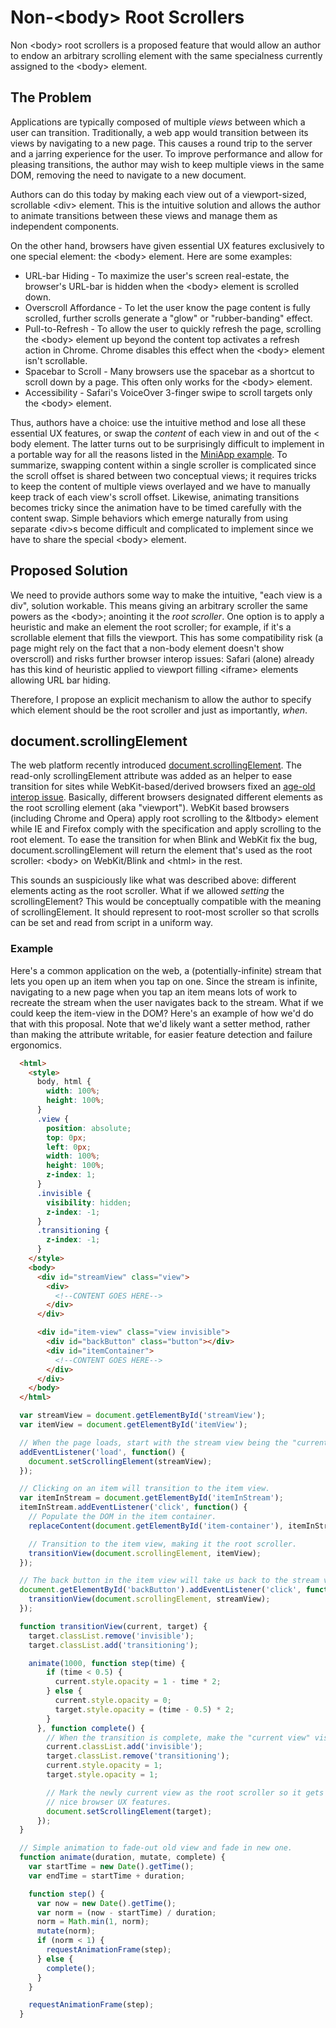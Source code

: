 # Non-&lt;body> Root Scrollers

Non &lt;body> root scrollers is a proposed feature that would allow an author to
endow an arbitrary scrolling element with the same specialness currently
assigned to the &lt;body> element.

## The Problem

Applications are typically composed of multiple *views* between which a user can
transition. Traditionally, a web app would transition between its views by
navigating to a new page. This causes a round trip to the server and a jarring
experience for the user. To improve performance and allow for pleasing
transitions, the author may wish to keep multiple views in the same DOM,
removing the need to navigate to a new document.

Authors can do this today by making each view out of a viewport-sized,
scrollable &lt;div> element. This is the intuitive solution and allows the
author to animate transitions between these views and manage them as independent
components.

On the other hand, browsers have given essential UX features exclusively to one
special element: the &lt;body> element. Here are some examples:

  * URL-bar Hiding - To maximize the user's screen real-estate, the browser's
    URL-bar is hidden when the &lt;body> element is scrolled down.
  * Overscroll Affordance - To let the user know the page content is fully
    scrolled, further scrolls generate a "glow" or "rubber-banding" effect.
  * Pull-to-Refresh - To allow the user to quickly refresh the page, scrolling
    the &lt;body> element up beyond the content top activates a refresh action
    in Chrome. Chrome disables this effect when the &lt;body> element isn't
    scrollable.
  * Spacebar to Scroll - Many browsers use the spacebar as a shortcut to
    scroll down by a page. This often only works for the &lt;body> element.
  * Accessibility - Safari's VoiceOver 3-finger swipe to scroll targets only
    the &lt;body> element.

Thus, authors have a choice: use the intuitive method and lose all these
essential UX features, or swap the *content* of each view in and out of the
&lt; body element. The latter turns out to be surprisingly difficult to
implement in a portable way for all the reasons listed in the
[MiniApp example](https://docs.google.com/document/d/11kwtjxXelqsIELtHfXDWLWVPrdGJGdy4yvHu-2mGyn4/edit#heading=h.kho1ejnoqhs7).
To summarize, swapping content within a single scroller is complicated since
the scroll offset is shared between two conceptual views; it requires tricks to
keep the content of multiple views overlayed and we have to manually keep track
of each view's scroll offset. Likewise, animating transitions becomes tricky
since the animation have to be timed carefully with the content swap. Simple
behaviors which emerge naturally from using separate &lt;div>s become difficult
and complicated to implement since we have to share the special &lt;body>
element.

## Proposed Solution

We need to provide authors some way to make the intuitive, "each view is a div",
solution workable. This means giving an arbitrary scroller the same powers as
the &lt;body>; anointing it the *root scroller*. One option is to apply a
heuristic and make an element the root scroller; for example, if it's a
scrollable element that fills the viewport. This has some compatibility risk
(a page might rely on the fact that a non-body element doesn't show overscroll)
and risks further browser interop issues: Safari (alone) already has this kind
of heuristic applied to viewport filling &lt;iframe> elements allowing URL bar
hiding.

Therefore, I propose an explicit mechanism to allow the author to specify which
element should be the root scroller and just as importantly, *when*.

## document.scrollingElement

The web platform recently introduced
[document.scrollingElement](https://drafts.csswg.org/cssom-view/#dom-document-scrollingelement).
The read-only scrollingElement attribute was added as an helper to ease
transition for sites while WebKit-based/derived browsers fixed an
[age-old interop issue](https://dev.opera.com/articles/fixing-the-scrolltop-bug/).
Basically, different browsers designated different elements as the root
scrolling element (aka "viewport"). WebKit based browsers (including Chrome
and Opera) apply root scrolling to the &ltbody> element while IE and Firefox
comply with the specification and apply scrolling to the root element. To ease
the transition for when Blink and WebKit fix the bug, document.scrollingElement
will return the element that's used as the root scroller: &lt;body> on
WebKit/Blink and &lt;html> in the rest.

This sounds an suspiciously like what was described above: different elements
acting as the root scroller. What if we allowed *setting* the scrollingElement?
This would be conceptually compatible with the meaning of scrollingElement. It
should represent to root-most scroller so that scrolls can be set and read from
script in a uniform way.

### Example

Here's a common application on the web, a (potentially-infinite) stream that
lets you open up an item when you tap on one. Since the stream is infinite,
navigating to a new page when you tap an item means lots of work to recreate the
stream when the user navigates back to the stream. What if we could keep the
item-view in the DOM? Here's an example of how we'd do that with this proposal.
Note that we'd likely want a setter method, rather than making the attribute
writable, for easier feature detection and failure ergonomics.

```html
  <html>
    <style>
      body, html {
        width: 100%;
        height: 100%;
      }
      .view {
        position: absolute;
        top: 0px;
        left: 0px;
        width: 100%;
        height: 100%;
        z-index: 1;
      }
      .invisible {
        visibility: hidden;
        z-index: -1;
      }
      .transitioning {
        z-index: -1;
      }
    </style>
    <body>
      <div id="streamView" class="view">
        <div>
          <!--CONTENT GOES HERE-->
        </div>
      </div>

      <div id="item-view" class="view invisible">
        <div id="backButton" class="button"></div>
        <div id="itemContainer">
          <!--CONTENT GOES HERE-->
        </div>
      </div>
    </body>
  </html>
```

```javascript
  var streamView = document.getElementById('streamView');
  var itemView = document.getElementById('itemView');

  // When the page loads, start with the stream view being the "current view".
  addEventListener('load', function() {
    document.setScrollingElement(streamView);
  });

  // Clicking on an item will transition to the item view.
  var itemInStream = document.getElementById('itemInStream');
  itemInStream.addEventListener('click', function() {
    // Populate the DOM in the item container.
    replaceContent(document.getElementById('item-container'), itemInStream);

    // Transition to the item view, making it the root scroller.
    transitionView(document.scrollingElement, itemView);
  });

  // The back button in the item view will take us back to the stream view.
  document.getElementById('backButton').addEventListener('click', function() {
    transitionView(document.scrollingElement, streamView);
  });

  function transitionView(current, target) {
    target.classList.remove('invisible');
    target.classList.add('transitioning');

    animate(1000, function step(time) {
        if (time < 0.5) {
          current.style.opacity = 1 - time * 2;
        } else {
          current.style.opacity = 0;
          target.style.opacity = (time - 0.5) * 2;
        }
      }, function complete() {
        // When the transition is complete, make the "current view" visible.
        current.classList.add('invisible');
        target.classList.remove('transitioning');
        current.style.opacity = 1;
        target.style.opacity = 1;

        // Mark the newly current view as the root scroller so it gets all the
        // nice browser UX features.
        document.setScrollingElement(target);
      });
  }

  // Simple animation to fade-out old view and fade in new one.
  function animate(duration, mutate, complete) {
    var startTime = new Date().getTime();
    var endTime = startTime + duration;

    function step() {
      var now = new Date().getTime();
      var norm = (now - startTime) / duration;
      norm = Math.min(1, norm);
      mutate(norm);
      if (norm < 1) {
        requestAnimationFrame(step);
      } else {
        complete();
      }
    }

    requestAnimationFrame(step);
  }
```
